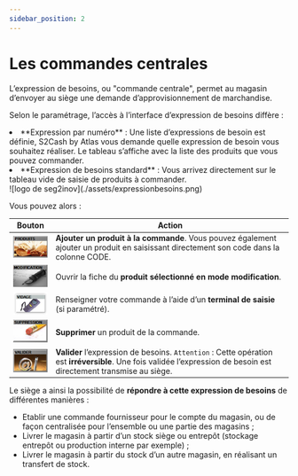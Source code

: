 ```yaml
---
sidebar_position: 2
---
```


# Les commandes centrales

L’expression de besoins, ou "commande centrale", permet au magasin d’envoyer au siège une demande d’approvisionnement de marchandise. 

Selon le paramétrage, l’accès à l’interface d’expression de besoins diffère :

<li> **Expression par numéro** : Une liste d’expressions de besoin est définie, S2Cash by Atlas vous demande quelle expression de besoin vous souhaitez réaliser. Le tableau s’affiche avec la liste des produits que vous pouvez commander. </li>

<li> **Expression de besoins standard** : Vous arrivez directement sur le tableau vide de saisie de produits à commander. </li>

<div className="contenaireImg">
    ![logo de seg2inov](./assets/expressionbesoins.png)
    </div>

Vous pouvez alors : 

|Bouton |Action |
|:--:|------|
| ![illustration aspect test](./assets/produits.PNG) | **Ajouter un produit à la commande**. Vous pouvez également ajouter un produit en saisissant directement son code dans la colonne CODE. |
| ![illustration aspect test](./assets/modification.PNG) | Ouvrir la fiche du **produit sélectionné en mode modification**. |
| ![illustration aspect test](./assets/vidage.PNG) | Renseigner votre commande à l’aide d’un **terminal de saisie** (si paramétré). |
| ![illustration aspect test](./assets/suppression.PNG) | **Supprimer** un produit de la commande. |
| ![illustration aspect test](./assets/valider.PNG) | **Valider** l’expression de besoins. ```Attention``` : Cette opération est **irréversible**. Une fois validée l’expression de besoin est directement transmise au siège. |

Le siège a ainsi la possibilité de **répondre à cette expression de besoins** de différentes manières :

-	Etablir une commande fournisseur pour le compte du magasin, ou de façon centralisée pour l’ensemble ou une partie des magasins ;
-	Livrer le magasin à partir d’un stock siège ou entrepôt (stockage entrepôt ou production interne par exemple) ;
-	Livrer le magasin à partir du stock d’un autre magasin, en réalisant un transfert de stock.


